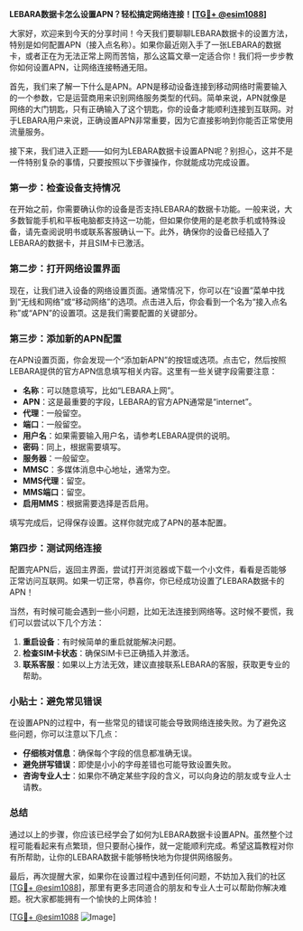 **LEBARA数据卡怎么设置APN？轻松搞定网络连接！[[TG💪+ @esim1088](https://t.me/s/esim1088)]**

大家好，欢迎来到今天的分享时间！今天我们要聊聊LEBARA数据卡的设置方法，特别是如何配置APN（接入点名称）。如果你最近刚入手了一张LEBARA的数据卡，或者正在为无法正常上网而苦恼，那么这篇文章一定适合你！我们将一步步教你如何设置APN，让网络连接畅通无阻。

首先，我们来了解一下什么是APN。APN是移动设备连接到移动网络时需要输入的一个参数，它是运营商用来识别网络服务类型的代码。简单来说，APN就像是网络的大门钥匙，只有正确输入了这个钥匙，你的设备才能顺利连接到互联网。对于LEBARA用户来说，正确设置APN非常重要，因为它直接影响到你能否正常使用流量服务。

接下来，我们进入正题——如何为LEBARA数据卡设置APN呢？别担心，这并不是一件特别复杂的事情，只要按照以下步骤操作，你就能成功完成设置。

### 第一步：检查设备支持情况

在开始之前，你需要确认你的设备是否支持LEBARA的数据卡功能。一般来说，大多数智能手机和平板电脑都支持这一功能，但如果你使用的是老款手机或特殊设备，请先查阅说明书或联系客服确认一下。此外，确保你的设备已经插入了LEBARA的数据卡，并且SIM卡已激活。

### 第二步：打开网络设置界面

现在，让我们进入设备的网络设置页面。通常情况下，你可以在“设置”菜单中找到“无线和网络”或“移动网络”的选项。点击进入后，你会看到一个名为“接入点名称”或“APN”的设置项。这是我们需要配置的关键部分。

### 第三步：添加新的APN配置

在APN设置页面，你会发现一个“添加新APN”的按钮或选项。点击它，然后按照LEBARA提供的官方APN信息填写相关内容。这里有一些关键字段需要注意：

- **名称**：可以随意填写，比如“LEBARA上网”。
- **APN**：这是最重要的字段，LEBARA的官方APN通常是“internet”。
- **代理**：一般留空。
- **端口**：一般留空。
- **用户名**：如果需要输入用户名，请参考LEBARA提供的说明。
- **密码**：同上，根据需要填写。
- **服务器**：一般留空。
- **MMSC**：多媒体消息中心地址，通常为空。
- **MMS代理**：留空。
- **MMS端口**：留空。
- **启用MMS**：根据需要选择是否启用。

填写完成后，记得保存设置。这样你就完成了APN的基本配置。

### 第四步：测试网络连接

配置完APN后，返回主界面，尝试打开浏览器或下载一个小文件，看看是否能够正常访问互联网。如果一切正常，恭喜你，你已经成功设置了LEBARA数据卡的APN！

当然，有时候可能会遇到一些小问题，比如无法连接到网络等。这时候不要慌，我们可以尝试以下几个方法：

1. **重启设备**：有时候简单的重启就能解决问题。
2. **检查SIM卡状态**：确保SIM卡已正确插入并激活。
3. **联系客服**：如果以上方法无效，建议直接联系LEBARA的客服，获取更专业的帮助。

### 小贴士：避免常见错误

在设置APN的过程中，有一些常见的错误可能会导致网络连接失败。为了避免这些问题，你可以注意以下几点：

- **仔细核对信息**：确保每个字段的信息都准确无误。
- **避免拼写错误**：即使是小小的字母差错也可能导致设置失败。
- **咨询专业人士**：如果你不确定某些字段的含义，可以向身边的朋友或专业人士请教。

### 总结

通过以上的步骤，你应该已经学会了如何为LEBARA数据卡设置APN。虽然整个过程可能看起来有点繁琐，但只要耐心操作，就一定能顺利完成。希望这篇教程对你有所帮助，让你的LEBARA数据卡能够畅快地为你提供网络服务。

最后，再次提醒大家，如果你在设置过程中遇到任何问题，不妨加入我们的社区[[TG💪+ @esim1088](https://t.me/s/esim1088)]，那里有更多志同道合的朋友和专业人士可以帮助你解决难题。祝大家都能拥有一个愉快的上网体验！

[[TG💪+ @esim1088](https://t.me/s/esim1088) ![Image](https://i.postimg.cc/4NQfJmqS/Snipaste-2025-05-13-00-14-12.png)]